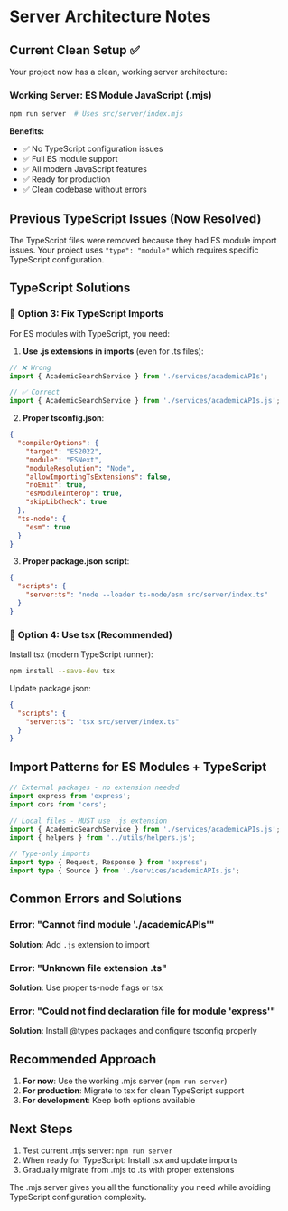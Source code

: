 # Server Architecture Notes

## Current Clean Setup ✅

Your project now has a clean, working server architecture:

### **Working Server: ES Module JavaScript (.mjs)**
```bash
npm run server  # Uses src/server/index.mjs
```

**Benefits:**
- ✅ No TypeScript configuration issues
- ✅ Full ES module support  
- ✅ All modern JavaScript features
- ✅ Ready for production
- ✅ Clean codebase without errors

## Previous TypeScript Issues (Now Resolved)

The TypeScript files were removed because they had ES module import issues. Your project uses `"type": "module"` which requires specific TypeScript configuration.

## TypeScript Solutions

### 🔧 **Option 3: Fix TypeScript Imports**

For ES modules with TypeScript, you need:

1. **Use .js extensions in imports** (even for .ts files):
```typescript
// ❌ Wrong
import { AcademicSearchService } from './services/academicAPIs';

// ✅ Correct  
import { AcademicSearchService } from './services/academicAPIs.js';
```

2. **Proper tsconfig.json**:
```json
{
  "compilerOptions": {
    "target": "ES2022",
    "module": "ESNext", 
    "moduleResolution": "Node",
    "allowImportingTsExtensions": false,
    "noEmit": true,
    "esModuleInterop": true,
    "skipLibCheck": true
  },
  "ts-node": {
    "esm": true
  }
}
```

3. **Proper package.json script**:
```json
{
  "scripts": {
    "server:ts": "node --loader ts-node/esm src/server/index.ts"
  }
}
```

### 🔧 **Option 4: Use tsx (Recommended)**

Install tsx (modern TypeScript runner):
```bash
npm install --save-dev tsx
```

Update package.json:
```json
{
  "scripts": {
    "server:ts": "tsx src/server/index.ts"
  }
}
```

## Import Patterns for ES Modules + TypeScript

```typescript
// External packages - no extension needed
import express from 'express';
import cors from 'cors';

// Local files - MUST use .js extension
import { AcademicSearchService } from './services/academicAPIs.js';
import { helpers } from '../utils/helpers.js';

// Type-only imports
import type { Request, Response } from 'express';
import type { Source } from './services/academicAPIs.js';
```

## Common Errors and Solutions

### Error: "Cannot find module './academicAPIs'"
**Solution**: Add `.js` extension to import

### Error: "Unknown file extension .ts"
**Solution**: Use proper ts-node flags or tsx

### Error: "Could not find declaration file for module 'express'"
**Solution**: Install @types packages and configure tsconfig properly

## Recommended Approach

1. **For now**: Use the working .mjs server (`npm run server`)
2. **For production**: Migrate to tsx for clean TypeScript support
3. **For development**: Keep both options available

## Next Steps

1. Test current .mjs server: `npm run server`
2. When ready for TypeScript: Install tsx and update imports
3. Gradually migrate from .mjs to .ts with proper extensions

The .mjs server gives you all the functionality you need while avoiding TypeScript configuration complexity. 
